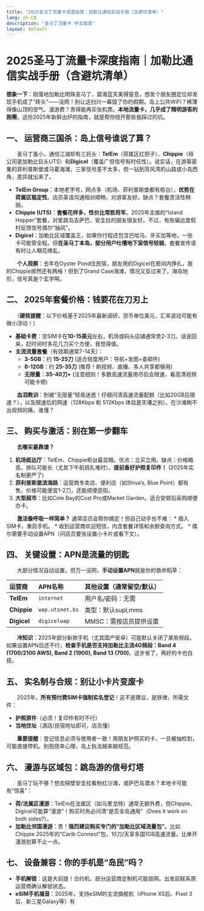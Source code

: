 ```yaml
---
title: "2025圣马丁流量卡深度指南｜加勒比通信实战手册（含避坑清单）"
lang: zh-CN
description: "圣马丁流量卡 中文指南"
layout: default
---
```

# 2025圣马丁流量卡深度指南｜加勒比通信实战手册（含避坑清单）

**想象一下**：刚落地加勒比明珠圣马丁，碧海蓝天美得窒息，想发个朋友圈定位却发现手机成了“砖头”——没网！别让这扫兴一幕毁了你的假期。岛上公共WiFi？稀薄得像山顶的空气。漫游费？贵得能再买张机票。**本地流量卡，几乎成了精明游客的刚需**。这份2025年新鲜出炉的指南，就是帮你绕开那些我踩过的坑。

## 一、 运营商三国杀：岛上信号谁说了算？

　　圣马丁虽小，通信江湖却有三巨头：**TelEm**（荷属区扛把子）、**Chippie**（母公司是加勒比巨头UTS）和**Digicel**（覆盖广但信号有时任性）。说实话，在游客密集的菲利普斯堡或马霍海滩，三家信号差不太多，但一钻到背风湾的山路或小岛西角，差异就出来了。

*   **TelEm Group**：本地老字号，网点多（机场、菲利普斯堡都有柜台），**优势在荷属区稳定性**。店员英语沟通相对顺畅，对游客友好。缺点？套餐灵活性稍弱。
*   **Chippie (UTS)**：**套餐花样多，性价比常胜将军**。2025年主推的“Island Hopper”套餐，对爱跳岛去萨巴、安圭拉的朋友很友好。不过，有些偏远度假村反馈信号偶尔“抽风”。
*   **Digicel**：加勒比区域覆盖王，如果你行程还包含巴哈马、牙买加等地，一张卡可能管全程。但**在圣马丁本岛，部分用户吐槽地下室信号较弱**。套餐宣传语有时让人眼花缭乱。

　　**个人观察**：去年在Oyster Pond住民宿，朋友用的Digicel在房间内挣扎，我的Chippie居然还有两格！但到了Grand Case海滩，情况又反过来了。海岛地形，信号真是个玄学啊。

## 二、 2025年套餐价格：钱要花在刀刃上

　　（**硬核提醒**：以下价格基于2025年最新调研，货币单位美元，汇率波动可能有微小浮动！）

*   **基础卡费**：空SIM卡在**10-15美元**左右，机场或码头店铺通常贵2-3刀。话说回来，赶时间时多花几刀买个方便，我觉得值。
*   **主流流量套餐**（有效期通常7-14天）：
    *   **3-5GB**：约 **15-25刀** (适合轻度用户：导航+发图+查邮件)
    *   **8-12GB**：约 **25-35刀** (推荐！刷视频、直播、多人共享都够用)
    *   **无限量**：**35-40刀+** (注意细则！多数高速流量用尽后会限速，看高清视频可能卡顿)

　　**血泪教训**：别被“无限量”轻易迷惑！仔细问清高速流量配额（比如20GB后限速？），以及限速后的网速（128Kbps 和 512Kbps 体验是天壤之别）。在沙滩刷不出视频的痛，谁懂？

## 三、 购买与激活：别在第一步翻车

　　**去哪买最靠谱？**

1.  **机场抵达厅**：TelEm、Chippie柜台最显眼。优点：立买立用。缺点：价格略高，排队可能长（尤其下午航班扎堆时）。**提前备好护照复印件！** (2025年实名制更严了)
2.  **菲利普斯堡滨海路**：运营商专卖店、便利店（如Shiva’s, Blue Point）都有售。价格可能便宜1-2刀，还能顺便逛街。
3.  **大型超市**：比如Cole Bay的Cost Pro或Market Garden。适合安顿后采购顺便办卡。

　　**激活像呼吸一样简单？** 通常店员会帮你搞定！但自己动手也不难：
    *   插入SIM卡，重启手机。
    *   收到运营商欢迎短信，内含套餐详情和余额查询方式。
    *   偶尔需要手动设置APN（问店员要张设置小卡片或看下文）。

## 四、 关键设置：APN是流量的钥匙

　　大部分情况自动设置，但万一没网，**手动设置APN**就是你的救命稻草：

| 运营商  | APN名称       | 其他设置（通常留空/默认） |
| :------ | :------------ | :------------------------ |
| **TelEm** | `internet`    | 用户名/密码：无需         |
| **Chippie** | `wap.utsnet.bs` | 类型：默认supl,mms        |
| **Digicel** | `digicelwap`  | MMSC：需按店员提供设置    |

　　**冷知识**：2025年部分新款手机（尤其国产安卓）可能默认关闭了某些频段。如果设置APN后还不行，**检查手机是否支持加勒比主流4G频段：Band 4 (1700/2100 AWS), Band 2 (1900), Band 13 (700)**。这步省了，再好的卡也白搭。

## 五、 实名制与合规：别让小卡片变废卡

　　2025年，**所有预付费SIM卡强制实名登记**！这不是建议，是铁律。所需文件：
*   **护照原件**（必须！复印件有时不行）
*   **当地住址**（酒店/民宿地址即可，店员懂）

　　**重要提醒**：登记信息必须与使用者一致！用朋友护照买的卡，一旦被抽检到，可能直接停机。别抱侥幸心理，岛上执法越来越规范。

## 六、 漫游与区域包：跳岛游的信号灯塔

　　圣马丁玩不够？想去隔壁安圭拉看粉红沙滩，或萨巴岛潜水？本地卡可能有“惊喜”：

*   **荷/法属区漫游**：TelEm在法属区（如马里戈特）通常无额外费，但Chippie、Digicel可能算“漫游”！购买时务必问清“是否全岛通用”（Does it work on both sides?）。
*   **加勒比邻国漫游**：贵！**强烈建议购买专门的“加勒比区域流量包”**。比如Chippie 2025年的“Carib Connect”包，10刀/天享多国1GB高速流量。比单开漫游划算不止一点。

## 七、 设备兼容：你的手机是“岛民”吗？

*   **手机解锁**：这是大前提！合约机、部分运营商定制机可能锁网。出发前联系原运营商确认解锁状态。
*   **eSIM手机福音**：2025年，支持eSIM的主流旗舰机（iPhone XS后、Pixel 3后、新三星Galaxy等）有